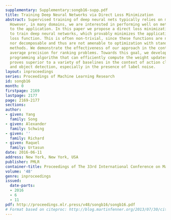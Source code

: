 ```yaml
---
supplementary: Supplementary:songb16-supp.pdf
title: Training Deep Neural Networks via Direct Loss Minimization
abstract: Supervised training of deep neural nets typically relies on minimizing cross-entropy.
  However, in many domains, we are interested in performing well on metrics specific
  to the application. In this paper we propose a direct loss minimization approach
  to train deep neural networks, which provably minimizes the application-specific
  loss function. This is often non-trivial, since these functions are neither smooth
  nor decomposable and thus are not amenable to optimization with standard gradient-based
  methods. We demonstrate the effectiveness of our approach in the context of maximizing
  average precision for ranking problems. Towards this goal, we develop a novel dynamic
  programming algorithm that can efficiently compute the weight updates. Our approach
  proves superior to a variety of baselines in the context of action classification
  and object detection, especially in the presence of label noise.
layout: inproceedings
series: Proceedings of Machine Learning Research
id: songb16
month: 0
firstpage: 2169
lastpage: 2177
page: 2169-2177
sections: 
author:
- given: Yang
  family: Song
- given: Alexander
  family: Schwing
- given: ''
  family: Richard
- given: Raquel
  family: Urtasun
date: 2016-06-11
address: New York, New York, USA
publisher: PMLR
container-title: Proceedings of The 33rd International Conference on Machine Learning
volume: '48'
genre: inproceedings
issued:
  date-parts:
  - 2016
  - 6
  - 11
pdf: http://proceedings.mlr.press/v48/songb16/songb16.pdf
# Format based on citeproc: http://blog.martinfenner.org/2013/07/30/citeproc-yaml-for-bibliographies/
---
```

